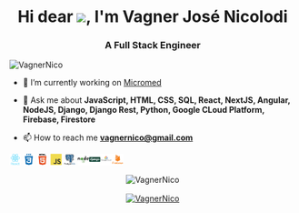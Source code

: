 <h1 align="center">Hi dear <img src="https://raw.githubusercontent.com/kaueMarques/kaueMarques/master/hi.gif" width="30px">, I'm Vagner José Nicolodi</h1>
<h3 align="center">A Full Stack Engineer</h3>
<p align="left"><img src="https://komarev.com/ghpvc/?username=VagnerNico" alt="VagnerNico" /></p>

- 🔭 I’m currently working on [Micromed](https://micromed.ind.br/)

- 💬 Ask me about **JavaScript, HTML, CSS, SQL, React, NextJS, Angular, NodeJS, Django, Django Rest, Python, Google CLoud Platform, Firebase, Firestore**

- 📫 How to reach me **vagnernico@gmail.com**

<p align="left">
<img src="https://raw.githubusercontent.com/devicons/devicon/master/icons/react/react-original-wordmark.svg" alt="react" width="20" height="20"/>
<img src="https://raw.githubusercontent.com/devicons/devicon/master/icons/css3/css3-plain-wordmark.svg" alt="css3"  width="20" height="20"/>
<img src="https://raw.githubusercontent.com/devicons/devicon/master/icons/html5/html5-original-wordmark.svg" alt="html5"  width="20" height="20"/>
<img src="https://raw.githubusercontent.com/devicons/devicon/master/icons/javascript/javascript-original.svg" alt="javascript" width="20" height="20"/>
<img src="https://raw.githubusercontent.com/devicons/devicon/master/icons/postgresql/postgresql-original-wordmark.svg" alt="postgresql" width="20" height="20"/>
<img src="https://raw.githubusercontent.com/devicons/devicon/master/icons/nodejs/nodejs-original-wordmark.svg" alt="nodejs" width="20" height="20"/><img src="https://raw.githubusercontent.com/devicons/devicon/master/icons/django/django-original.svg" alt="django" width="20" height="20"/><img src="https://raw.githubusercontent.com/devicons/devicon/master/icons/googlecloud/googlecloud-original-wordmark.svg" alt="googlecloud" width="20" height="20"/><img src="https://raw.githubusercontent.com/devicons/devicon/master/icons/firebase/firebase-plain-wordmark.svg" alt="firebase" width="20" height="20"/></p><p align="center">
<img src="https://github-readme-stats.vercel.app/api?username=VagnerNico&show_icons=true" alt="VagnerNico"/> 
</p>

<p align="center">
<a href="https://www.linkedin.com/in/vagner-nicolodi-21128312a/" target="blank"><img align="center" src="https://cdn.jsdelivr.net/npm/simple-icons@3.0.1/icons/linkedin.svg" alt="VagnerNico" height="20" width="20" /></a>
</p>

<!--
**VagnerNico/vagnernico** is a ✨ _special_ ✨ repository because its `README.md` (this file) appears on your GitHub profile.

Here are some ideas to get you started:

- 🔭 I’m currently working on ...
- 🌱 I’m currently learning ...
- 👯 I’m looking to collaborate on ...
- 🤔 I’m looking for help with ...
- 💬 Ask me about ...
- 📫 How to reach me: ...
- 😄 Pronouns: ...
- ⚡ Fun fact: ...
-->

